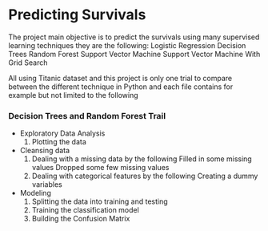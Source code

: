 # Predicting Survivals

The project main objective is to predict the survivals using many supervised learning techniques they are the following:
     Logistic Regression
     Decision Trees 
     Random Forest
     Support Vector Machine
     Support Vector Machine With Grid Search

All using Titanic dataset and this project is only one trial to compare between the different technique in Python and each file contains for example but not limited to the following 
  
### Decision Trees and Random Forest Trail
  * Exploratory Data Analysis
      1. Plotting the data
  * Cleansing data
      1. Dealing with a missing data by the following
            Filled in some missing values 
            Dropped some few missing values
      2. Dealing with categorical features by the following
            Creating a dummy variables
  * Modeling
      1. Splitting the data into training and testing  
      2. Training the classification model 
      3. Building the Confusion Matrix
